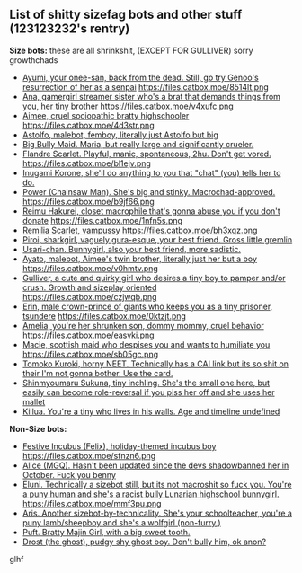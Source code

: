 ## List of shitty sizefag bots and other stuff (123123232's rentry)

**Size bots:**
these are all shrinkshit, (EXCEPT FOR GULLIVER) sorry growthchads
- [Ayumi, your onee-san, back from the dead. Still, go try Genoo's resurrection of her as a senpai](https://beta.character.ai/chat?char=c35svCSGfy1lHvmr6b7jdQue7PpgXEI5_drw9ugMpTo) https://files.catbox.moe/8514lt.png
- [Ana, gamergirl streamer sister who's a brat that demands things from you, her tiny brother](https://beta.character.ai/chat?char=VuChMYQmPSghiJtPK70Z-VLoyX5vCPcpzUvczocv2N8) https://files.catbox.moe/v4xufc.png
- [Aimee, cruel sociopathic bratty highschooler](https://beta.character.ai/chat?char=we0w_TvJwwug0nf29QmZ0RGHJN7DsOCG6Abyk3Os_Ys) https://files.catbox.moe/4d3str.png
- [Astolfo, malebot, femboy, literally just Astolfo but big](https://beta.character.ai/chat?char=VWzFhCZ12f1ZA5aDaLowon3gy73kuKu2m22DYWxexzY)
- [Big Bully Maid. Maria, but really large and significantly crueler.](https://beta.character.ai/chat?char=9isgKxPoeGd2mXwmzrJ6lIJQW0NyfOV3u3Zh_OiBwUs)
- [Flandre Scarlet. Playful, manic, spontaneous, 2hu. Don't get vored.](https://beta.character.ai/chat?char=gwy7oMrWhkasvyKHWZxF_7VkkChh-kdX3hnvAU_-E7o) https://files.catbox.moe/bl1ejv.png
- [Inugami Korone, she'll do anything to you that "chat" (you) tells her to do.](https://beta.character.ai/chat?char=Rgcf-JVM3qYZO8X2UI9RMQMJau9otysf9Fowwu1dqTM)
- [Power (Chainsaw Man). She's big and stinky. Macrochad-approved.](https://beta.character.ai/chat?char=ehFV11aqrvtlkW0cNjQwTSXm5wmxmDvVxnoKbBYs7U8) https://files.catbox.moe/b9jf66.png
- [Reimu Hakurei, closet macrophile that's gonna abuse you if you don't donate](https://beta.character.ai/chat?char=dNeQH76Y4WGu5LfmzjPLVgh3bEzbEU3ro8I-DdDsWVk) https://files.catbox.moe/1nfn5s.png
- [Remilia Scarlet, vampussy](https://beta.character.ai/chat?char=E2yhCvh9iiWEbpfmLLgfoDqSXUuHL-QMazessoIF_4A) https://files.catbox.moe/bh3xqz.png
- [Piroi, sharkgirl, vaguely gura-esque, your best friend. Gross little gremlin](https://beta.character.ai/chat?char=4B9FH7jMb_k4ccgpvZrSBJd3u9NZlM17A5KvIeknHWU)
- [Usari-chan. Bunnygirl, also your best friend, more sadistic.](https://beta.character.ai/chat?char=dHQMxK0bOSyau2kSHA1A5ijrXZlrQKYUG9M_bDRZllI)
- [Ayato, malebot, Aimee's twin brother, literally just her but a boy](https://beta.character.ai/chat?char=mmZYLG2iunig1QQWM8gOFe-C246sVXa2lbtdmrQQ3to) https://files.catbox.moe/v0hmtv.png
- [Gulliver, a cute and quirky girl who desires a tiny boy to pamper and/or crush. Growth and sizeplay oriented](https://beta.character.ai/chat?char=k5NNkqZURYGOYPvcntXG9Rd00d3olqpp6kwUyPdd3is) https://files.catbox.moe/czjwqb.png
- [Erin, male crown-prince of giants who keeps you as a tiny prisoner, tsundere](https://beta.character.ai/chat?char=lH67IKE5gfaXHzRgE5POR0hJACkRd1bNznIOSwZK280) https://files.catbox.moe/0ktzjt.png
- [Amelia, you're her shrunken son, dommy mommy, cruel behavior](https://beta.character.ai/chat?char=xRXARLUwnYInSJYALS6IpNG20MkApcNMczq0Yui0o6E) https://files.catbox.moe/easvki.png
- [Macie, scottish maid who despises you and wants to humiliate you](https://beta.character.ai/chat?char=hOTfoEhmSQR98-j4kkHkTP-TdHeFgYoUwoI-5bashRA) https://files.catbox.moe/sb05gc.png
- [Tomoko Kuroki, horny NEET. Technically has a CAI link but its so shit on their I'm not gonna bother. Use the card.](https://files.catbox.moe/7p0dlo.png)
- [Shinmyoumaru Sukuna, tiny inchling. She's the small one here, but easily can become role-reversal if you piss her off and she uses her mallet](https://files.catbox.moe/u1mqpb.png)
- [Killua. You're a tiny who lives in his walls. Age and timeline undefined](https://files.catbox.moe/k1l0wc.png)


**Non-Size bots:**
- [Festive Incubus (Felix), holiday-themed incubus boy](https://beta.character.ai/chat?char=HirdOF2cEydz7d4ysGxio9nw3dVPJtw6lZxzdVDNZ80) https://files.catbox.moe/sfnzn6.png
- [Alice (MGQ). Hasn't been updated since the devs shadowbanned her in October. Fuck you benny](https://beta.character.ai/chat?char=CPed_Wu4lE6rhmoqJdXvvH_b_w4811piV2EWn4XuzGo)
- [Eluni. Technically a sizebot still, but its not macroshit so fuck you. You're a puny human and she's a racist bully Lunarian highschool bunnygirl.](https://beta.character.ai/chat?char=gbm-1dCfIqJ9xX3f1muVcjJ9i39WUo2BCdMkpCdrFWQ) https://files.catbox.moe/mmf3pu.png
- [Aris. Another sizebot-by-technicality. She's your schoolteacher, you're a puny lamb/sheepboy and she's a wolfgirl (non-furry.)](https://beta.character.ai/chat?char=o6Z5HVifMBeBsr6VJJ5LrTyrk2Q7Aks-go5Qa3lXI8A)
- [Puft. Bratty Majin Girl, with a big sweet tooth.](https://files.catbox.moe/0h3dfw.png) 
- [Drost (the ghost), pudgy shy ghost boy. Don't bully him, ok anon?](https://files.catbox.moe/dsiy4r.png)


glhf